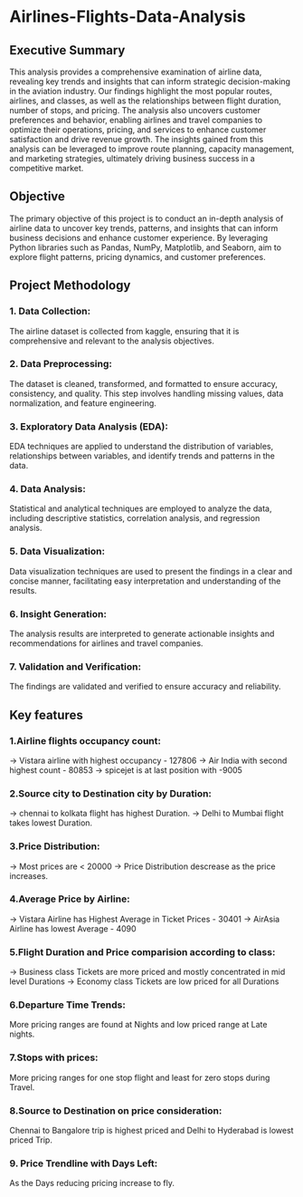 # Airlines-Flights-Data-Analysis
## Executive Summary
This analysis provides a comprehensive examination of airline data, revealing key trends and insights that can inform strategic decision-making in the aviation industry. Our findings highlight the most popular routes, airlines, and classes, as well as the relationships between flight duration, number of stops, and pricing. The analysis also uncovers customer preferences and behavior, enabling airlines and travel companies to optimize their operations, pricing, and services to enhance customer satisfaction and drive revenue growth. The insights gained from this analysis can be leveraged to improve route planning, capacity management, and marketing strategies, ultimately driving business success in a competitive market.
## Objective
The primary objective of this project is to conduct an in-depth analysis of airline data to uncover key trends, patterns, and insights that can inform business decisions and enhance customer experience. By leveraging Python libraries such as Pandas, NumPy, Matplotlib, and Seaborn, aim to explore flight patterns, pricing dynamics, and customer preferences.
## Project Methodology
### 1. Data Collection: 
The airline dataset is collected from kaggle, ensuring that it is comprehensive and relevant to the analysis objectives.
### 2. Data Preprocessing: 
The dataset is cleaned, transformed, and formatted to ensure accuracy, consistency, and quality. This step involves handling missing values, data normalization, and feature engineering.
### 3. Exploratory Data Analysis (EDA): 
EDA techniques are applied to understand the distribution of variables, relationships between variables, and identify trends and patterns in the data.
### 4. Data Analysis: 
Statistical and analytical techniques are employed to analyze the data, including descriptive statistics, correlation analysis, and regression analysis.
### 5. Data Visualization: 
Data visualization techniques are used to present the findings in a clear and concise manner, facilitating easy interpretation and understanding of the results.
### 6. Insight Generation: 
The analysis results are interpreted to generate actionable insights and recommendations for airlines and travel companies.
### 7. Validation and Verification: 
The findings are validated and verified to ensure accuracy and reliability.
## Key features
### 1.Airline flights occupancy count:
-> Vistara airline with highest occupancy - 127806 
-> Air India with second highest count - 80853
-> spicejet is at last position with -9005
### 2.Source city to Destination city by Duration:
-> chennai to kolkata flight has highest Duration.
-> Delhi to Mumbai flight takes lowest Duration.
### 3.Price Distribution:
-> Most prices are < 20000
-> Price Distribution descrease as the price increases.
### 4.Average Price by Airline:
-> Vistara Airline has Highest Average in Ticket Prices - 30401
-> AirAsia Airline has lowest Average - 4090
### 5.Flight Duration and Price comparision according to class:
-> Business class Tickets are more priced and mostly concentrated in mid level Durations
-> Economy class Tickets are low priced for all Durations
### 6.Departure Time Trends:
More pricing ranges are found at Nights and low priced range at Late nights.
### 7.Stops with prices:
More pricing ranges for one stop flight and least for zero stops during Travel.
### 8.Source to Destination on price consideration:
Chennai to Bangalore trip is highest priced and Delhi to Hyderabad is lowest priced Trip.
### 9. Price Trendline with Days Left:
As the Days reducing pricing increase to fly.
